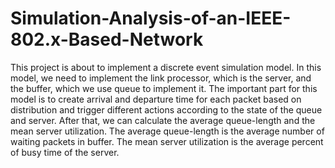 # Simulation-Analysis-of-an-IEEE-802.x-Based-Network

This project is about to implement a discrete event simulation model. In this model, we need to
implement the link processor, which is the server, and the buffer, which we use queue to
implement it. The important part for this model is to create arrival and departure time for each
packet based on distribution and trigger different actions according to the state of the queue and
server. After that, we can calculate the average queue-length and the mean server utilization. The
average queue-length is the average number of waiting packets in buffer. The mean server
utilization is the average percent of busy time of the server.

